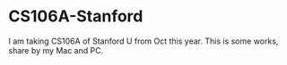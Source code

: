 # CS106A-Stanford
I am taking CS106A of Stanford U from Oct this year. This is some works, share by my Mac and PC. 
